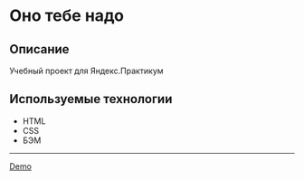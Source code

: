 # Оно тебе надо

## Описание
Учебный проект для Яндекс.Практикум

## Используемые технологии
* HTML
* CSS
* БЭМ

-----
[Demo](https://ono-tebe-nado.na4u.ru/)
